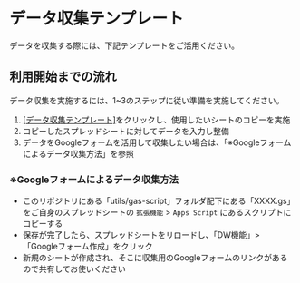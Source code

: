 # データ収集テンプレート
データを収集する際には、下記テンプレートをご活用ください。

## 利用開始までの流れ
データ収集を実施するには、1~3のステップに従い準備を実施してください。

1. [[データ収集テンプレート]](https://docs.google.com/spreadsheets/d/1U0nsRC8p9KJnjIwowYBf8E_qyk3APKlJ2zBBxujK5YE/edit?usp=sharing)をクリックし、使用したいシートのコピーを実施
2. コピーしたスプレッドシートに対してデータを入力し整備
3. データをGoogleフォームを活用して収集したい場合は、「※Googleフォームによるデータ収集方法」を参照

### ※Googleフォームによるデータ収集方法

- このリポジトリにある「utils/gas-script」フォルダ配下にある「XXXX.gs」をご自身のスプレッドシートの `拡張機能` > `Apps Script` にあるスクリプトにコピーする
- 保存が完了したら、スプレッドシートをリロードし、「DW機能」> 「Googleフォーム作成」をクリック
- 新規のシートが作成され、そこに収集用のGoogleフォームのリンクがあるので共有してお使いください




